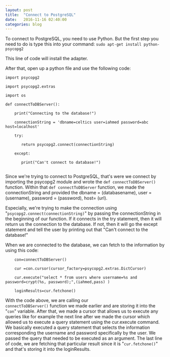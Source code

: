 ```yaml
---
layout: post
title:  "Connect to PostgreSQL"
date:   2016-11-16 02:40:00
categories: blog
---
```


To connect to PostgreSQL, you need to use Python. But the first step you need to do 
is type this into your command:
`sudo apt-get install python-psycopg2`

This line of code will install the adapter.

After that, open up a python file and use the following code:
```
import psycopg2

import psycopg2.extras

import os

def connectToDBServer():

    print("Connecting to the database!")
    
    connectionString = 'dbname=celtics user=iahmed password=abc host=localhost'
    
    try:
    
       return psycopg2.connect(connectionString)
       
    except:
    
       print("Can't connect to database!")
       
```

Since we're trying to connect to PostgreSQL, that's were we connect by importing the psycopg2 module
and wrote the `def connectToDBServer()` function. Within that `def connectToDBServer`
function, we made the connectionString and provided the dbname = (databasename), user = (username), password 
= (password), host= (url).

Especially, we're trying to make the connection using "`psycopg2.connect(connectionString)`" by
passing the connectionString in the beginning of our function. If it connects in the try statement, then it 
will return us the connection to the database. If not, then it will go the except statement and tell the user
by printing out that "Can't connect to the database!"

When we are connected to the database, we can fetch to the information by using this code:

```
    con=connectToDBServer()
    
    cur =con.cursor(cursor_factory=psycopg2.extras.DictCursor)
    
    cur.execute("select * from users where username=%s and password=crypt(%s, password);",(iahmed,pass) )
    
    loginResults=cur.fetchone()
```

With the code above, we are calling our <code> connectToDBServer()</code> function we made earlier and are storing it
into the "<code>con</code>" variable. After that, we made a cursor that allows us to execute any queries like for example
the next line after we made the cursor which allowed us to execute a query statement using the cur.execute command. We basically
executed a query statement that selects the information corresponding the username and password specifically by the user. We passed 
the query that needed to be executed as an argument. The last line of code, we are fetching that particular result since it is 
"<code>cur.fetchone()</code>" and that's storing it into the loginResults.